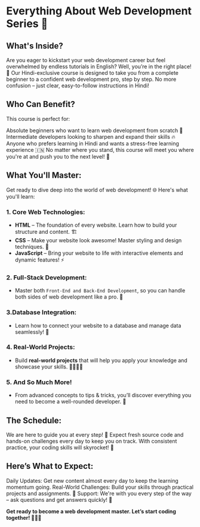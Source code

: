 # Everything About Web Development Series 🚀

## What's Inside?
Are you eager to kickstart your web development career but feel overwhelmed by endless tutorials in English? Well, you’re in the right place! 🌟
Our Hindi-exclusive course is designed to take you from a complete beginner to a confident web development pro, step by step. No more confusion – just clear, easy-to-follow instructions in Hindi!

## Who Can Benefit?
This course is perfect for:

Absolute beginners who want to learn web development from scratch 🌱
Intermediate developers looking to sharpen and expand their skills 🔥
Anyone who prefers learning in Hindi and wants a stress-free learning experience 🇮🇳
No matter where you stand, this course will meet you where you're at and push you to the next level! 💪

## What You'll Master:
Get ready to dive deep into the world of web development! 🌐 Here's what you'll learn:

 ### 1. Core Web Technologies:
- **HTML** – The foundation of every website. Learn how to build your structure and content. 🏗️
- **CSS** – Make your website look awesome! Master styling and design techniques. 🎨
- **JavaScript** – Bring your website to life with interactive elements and dynamic features! ⚡
 ###  2. Full-Stack Development:
- Master both `Front-End and Back-End Development`, so you can handle both sides of web development like a pro. 🔄
 ### 3.Database Integration:
- Learn how to connect your website to a database and manage data seamlessly! 💾
 ### 4. Real-World Projects:
- Build **real-world projects**  that will help you apply your knowledge and showcase your skills. 👩‍💻👨‍💻
### 5.  And So Much More!
- From advanced concepts to tips & tricks, you’ll discover everything you need to become a well-rounded developer. 🔑
## The Schedule:
We are here to guide you at every step! 🌈
Expect fresh source code and hands-on challenges every day to keep you on track. With consistent practice, your coding skills will skyrocket! 🚀

## Here’s What to Expect:
Daily Updates: Get new content almost every day to keep the learning momentum going.
Real-World Challenges: Build your skills through practical projects and assignments. 🎯
Support: We're with you every step of the way – ask questions and get answers quickly! 💬

**Get ready to become a web development master. Let’s start coding together! 👨‍💻🌟**
 